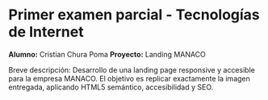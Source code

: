 # Primer examen parcial - Tecnologías de Internet

**Alumno:** Cristian Chura Poma
**Proyecto:** Landing MANACO

Breve descripción:
Desarrollo de una landing page responsive y accesible para la empresa MANACO. 
El objetivo es replicar exactamente la imagen entregada, aplicando HTML5 semántico, accesibilidad y SEO.